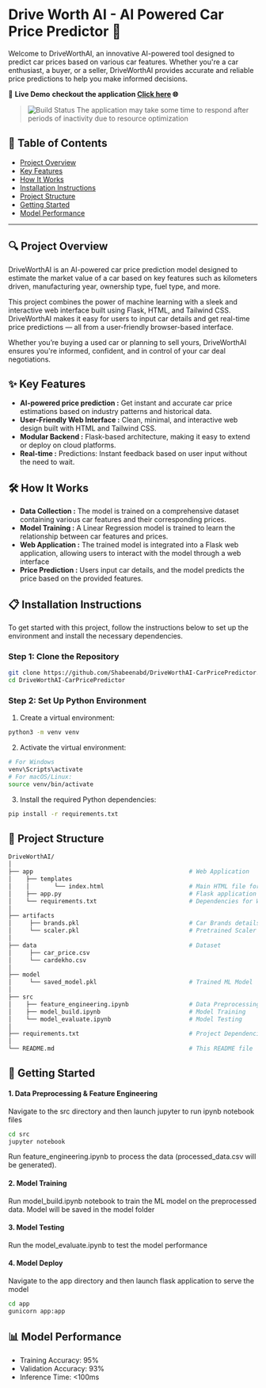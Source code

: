 # Drive Worth AI - AI Powered Car Price Predictor 🚗
Welcome to DriveWorthAI, an innovative AI-powered tool designed to predict car prices based on various car features. Whether you're a car enthusiast, a buyer, or a seller, DriveWorthAI provides accurate and reliable price predictions to help you make informed decisions.


🚀 **Live Demo**
**checkout the application [Click here](https://car-price-prediction-8a9y.onrender.com/) 🌐**

>![Build Status](https://img.shields.io/badge/warning-cold--start-blue) The application may take some time to respond after periods of inactivity due to resource optimization


## 🌟 Table of Contents

- [Project Overview](#-project-Overview)
- [Key Features](#-key-features)
- [How It Works](#-how-it-works)
- [Installation Instructions](#-installation-instructions)
- [Project Structure](#-project-structure)
- [Getting Started](#-getting-started)
- [Model Performance](#-model-performance)

-----

## 🔍 Project Overview
DriveWorthAI is an AI-powered car price prediction model designed to estimate the market value of a car based on key features such as kilometers driven, manufacturing year, ownership type, fuel type, and more.

This project combines the power of machine learning with a sleek and interactive web interface built using Flask, HTML, and Tailwind CSS. DriveWorthAI makes it easy for users to input car details and get real-time price predictions — all from a user-friendly browser-based interface.

Whether you’re buying a used car or planning to sell yours, DriveWorthAI ensures you're informed, confident, and in control of your car deal negotiations.



## ✨ Key Features
- **AI-powered price prediction :** Get instant and accurate car price estimations based on industry patterns and historical data.
- **User-Friendly Web Interface :** Clean, minimal, and interactive web design built with HTML and Tailwind CSS.
- **Modular Backend :** Flask-based architecture, making it easy to extend or deploy on cloud platforms.
- **Real-time :** Predictions: Instant feedback based on user input without the need to wait.

## 🛠️ How It Works
- **Data Collection :** The model is trained on a comprehensive dataset containing various car features and their corresponding prices.
- **Model Training :** A Linear Regression model is trained to learn the relationship between car features and prices.
- **Web Application :** The trained model is integrated into a Flask web application, allowing users to interact with the model through a web interface
- **Price Prediction :** Users input car details, and the model predicts the price based on the provided features.

## 📋 Installation Instructions

To get started with this project, follow the instructions below to set up the environment and install the necessary dependencies.

### Step 1: Clone the Repository

```bash
git clone https://github.com/Shabeenabd/DriveWorthAI-CarPricePredictor.git
cd DriveWorthAI-CarPricePredictor
```
### Step 2: Set Up Python Environment
1. Create a virtual environment:
```bash
python3 -m venv venv
```
2. Activate the virtual environment:
```bash
# For Windows
venv\Scripts\activate
# For macOS/Linux:
source venv/bin/activate

```
3. Install the required Python dependencies:
```bash
pip install -r requirements.txt
```

## 🎯 Project Structure

```bash
DriveWorthAI/
│
├── app                                            # Web Application 
│    ├── templates                                  
│    │       └── index.html                        # Main HTML file for the web app's front-end interface
│    ├── app.py                                    # Flask application to serve ML model  
│    └── requirements.txt                          # Dependencies for Web Application 
│   
├── artifacts
│     ├── brands.pkl                               # Car Brands details
│     └── scaler.pkl                               # Pretrained Scaler for data transformation
│
├── data                                           # Dataset
│     ├── car_price.csv
│     └── cardekho.csv     
│  
├── model                                          
│     └── saved_model.pkl                          # Trained ML Model
│
├── src                                            
│    ├── feature_engineering.ipynb                 # Data Preprocessing and Feature Engineering
│    ├── model_build.ipynb                         # Model Training
│    └── model_evaluate.ipynb                      # Model Testing
│
├── requirements.txt                               # Project Dependencies
│
└── README.md                                      # This README file
```

## 🚀 Getting Started
#### 1. Data Preprocessing & Feature Engineering
Navigate to the src directory and then launch jupyter to run ipynb notebook files
```bash
cd src
jupyter notebook
```
Run feature_engineering.ipynb to process the data (processed_data.csv will be generated).
#### 2. Model Training
Run model_build.ipynb notebook to train the ML model on the preprocessed data.
Model will be saved in the model folder
#### 3. Model Testing
Run the model_evaluate.ipynb to test the model performance
#### 4. Model Deploy
Navigate to the app directory and then launch flask application to serve the model
```bash
cd app
gunicorn app:app
```

## 📊 Model Performance

- Training Accuracy: 95%
- Validation Accuracy: 93%
- Inference Time: <100ms
